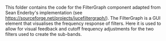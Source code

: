 This folder contains the code for the FilterGraph component adapted from Sean Enderby's implementation 
(see https://sourceforge.net/projects/jucefiltergraph/). The FilterGraph is a GUI element that visualises the frequency
response of filters. Here it is used to allow for visual feedback and cutoff frequency adjustments for the two filters 
used to create the sub-bands.